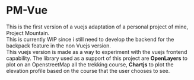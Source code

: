 # PM-Vue


This is the first version of a vuejs adaptation of a personal project of mine, Project Mountain.<br>
This is currently WIP since i still need to develop the backend for the backpack feature in the non Vuejs version.<br> This vuejs version is made as a way to experiment with the vuejs frontend capability.
The library used as a support of this project are <b>OpenLayers</b> to plot on an OpenstreetMap all the trekking course, <b>Chartjs</b> to plot the elevation profile based on the course that the user chooses to see.
